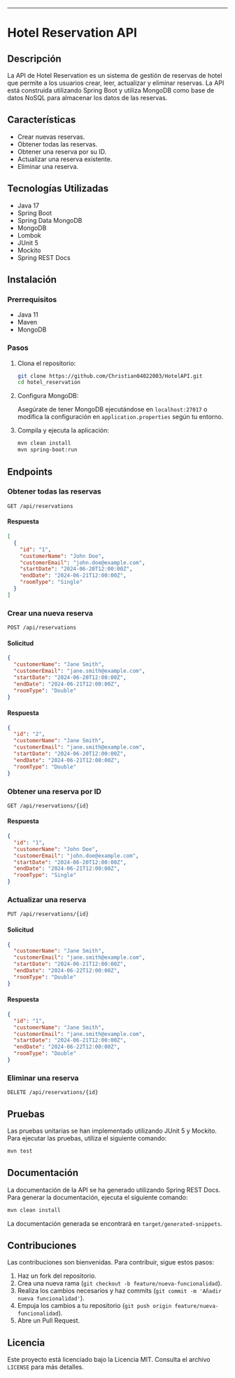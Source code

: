 ---

# Hotel Reservation API

## Descripción

La API de Hotel Reservation es un sistema de gestión de reservas de hotel que permite a los usuarios crear, leer, actualizar y eliminar reservas. La API está construida utilizando Spring Boot y utiliza MongoDB como base de datos NoSQL para almacenar los datos de las reservas.

## Características

- Crear nuevas reservas.
- Obtener todas las reservas.
- Obtener una reserva por su ID.
- Actualizar una reserva existente.
- Eliminar una reserva.

## Tecnologías Utilizadas

- Java 17
- Spring Boot
- Spring Data MongoDB
- MongoDB
- Lombok
- JUnit 5
- Mockito
- Spring REST Docs

## Instalación

### Prerrequisitos

- Java 11
- Maven
- MongoDB

### Pasos

1. Clona el repositorio:

   ```bash
   git clone https://github.com/Christian04022003/HotelAPI.git
   cd hotel_reservation
   ```

2. Configura MongoDB:
   
   Asegúrate de tener MongoDB ejecutándose en `localhost:27017` o modifica la configuración en `application.properties` según tu entorno.

3. Compila y ejecuta la aplicación:

   ```bash
   mvn clean install
   mvn spring-boot:run
   ```

## Endpoints

### Obtener todas las reservas

```http
GET /api/reservations
```

#### Respuesta

```json
[
  {
    "id": "1",
    "customerName": "John Doe",
    "customerEmail": "john.doe@example.com",
    "startDate": "2024-06-20T12:00:00Z",
    "endDate": "2024-06-21T12:00:00Z",
    "roomType": "Single"
  }
]
```

### Crear una nueva reserva

```http
POST /api/reservations
```

#### Solicitud

```json
{
  "customerName": "Jane Smith",
  "customerEmail": "jane.smith@example.com",
  "startDate": "2024-06-20T12:00:00Z",
  "endDate": "2024-06-21T12:00:00Z",
  "roomType": "Double"
}
```

#### Respuesta

```json
{
  "id": "2",
  "customerName": "Jane Smith",
  "customerEmail": "jane.smith@example.com",
  "startDate": "2024-06-20T12:00:00Z",
  "endDate": "2024-06-21T12:00:00Z",
  "roomType": "Double"
}
```

### Obtener una reserva por ID

```http
GET /api/reservations/{id}
```

#### Respuesta

```json
{
  "id": "1",
  "customerName": "John Doe",
  "customerEmail": "john.doe@example.com",
  "startDate": "2024-06-20T12:00:00Z",
  "endDate": "2024-06-21T12:00:00Z",
  "roomType": "Single"
}
```

### Actualizar una reserva

```http
PUT /api/reservations/{id}
```

#### Solicitud

```json
{
  "customerName": "Jane Smith",
  "customerEmail": "jane.smith@example.com",
  "startDate": "2024-06-21T12:00:00Z",
  "endDate": "2024-06-22T12:00:00Z",
  "roomType": "Double"
}
```

#### Respuesta

```json
{
  "id": "1",
  "customerName": "Jane Smith",
  "customerEmail": "jane.smith@example.com",
  "startDate": "2024-06-21T12:00:00Z",
  "endDate": "2024-06-22T12:00:00Z",
  "roomType": "Double"
}
```

### Eliminar una reserva

```http
DELETE /api/reservations/{id}
```

## Pruebas

Las pruebas unitarias se han implementado utilizando JUnit 5 y Mockito. Para ejecutar las pruebas, utiliza el siguiente comando:

```bash
mvn test
```

## Documentación

La documentación de la API se ha generado utilizando Spring REST Docs. Para generar la documentación, ejecuta el siguiente comando:

```bash
mvn clean install
```

La documentación generada se encontrará en `target/generated-snippets`.

## Contribuciones

Las contribuciones son bienvenidas. Para contribuir, sigue estos pasos:

1. Haz un fork del repositorio.
2. Crea una nueva rama (`git checkout -b feature/nueva-funcionalidad`).
3. Realiza los cambios necesarios y haz commits (`git commit -m 'Añadir nueva funcionalidad'`).
4. Empuja los cambios a tu repositorio (`git push origin feature/nueva-funcionalidad`).
5. Abre un Pull Request.

## Licencia

Este proyecto está licenciado bajo la Licencia MIT. Consulta el archivo `LICENSE` para más detalles.
